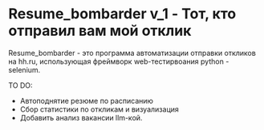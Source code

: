 # Resume_bombarder v_1 - Тот, кто отправил вам мой отклик

Resume_bombarder - это программа автоматизации отправки откликов на hh.ru, использующая фреймворк web-тестирвоания python - selenium.

TO DO:

* Автоподнятие резюме по расписанию
* Сбор статистики по откликам и визуализация
* Добавить анализ вакансии llm-кой.
